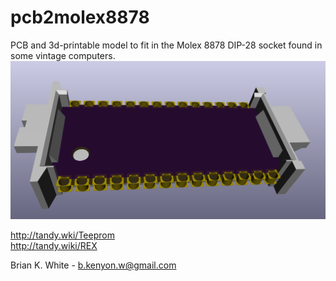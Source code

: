 # pcb2molex8878
PCB and 3d-printable model to fit in the Molex 8878 DIP-28 socket found in some vintage computers.
![](pcb2molex8878.png)

http://tandy.wki/Teeprom  
http://tandy.wiki/REX  

Brian K. White - b.kenyon.w@gmail.com
